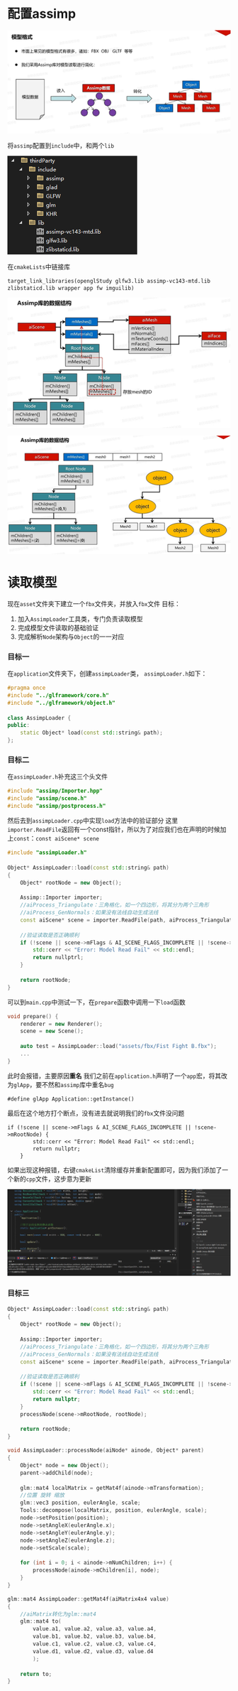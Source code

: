 # 配置assimp
![输入图片说明](/imgs/2024-12-06/uArrQBtj4eUg07jX.png)

将`assimp`配置到`include`中，和两个`lib`

![输入图片说明](/imgs/2024-12-06/jtWrN396hWeDwHop.png)

在`cmakeLists`中链接库
```
target_link_libraries(openglStudy glfw3.lib assimp-vc143-mtd.lib zlibstaticd.lib wrapper app fw imguilib)
```

![输入图片说明](/imgs/2024-12-06/8Sh1vlakzdQBfpr6.png)

![输入图片说明](/imgs/2024-12-06/XPFJuxf35bUgx3Rs.png)

# 读取模型
现在`asset`文件夹下建立一个`fbx`文件夹，并放入`fbx`文件
目标：
1. 加入`AssimpLoader`工具类，专门负责读取模型
2. 完成模型文件读取的基础验证
3. 完成解析`Node`架构与`Object`的一一对应

### 目标一
在`application`文件夹下，创建`assimpLoader`类，
`assimpLoader.h`如下：
```cpp
#pragma once
#include "../glframework/core.h"
#include "../glframework/object.h"

class AssimpLoader {
public:
	static Object* load(const std::string& path);
};
```

### 目标二
在`assimpLoader.h`补充这三个头文件
```cpp
#include "assimp/Importer.hpp"
#include "assimp/scene.h"
#include "assimp/postprocess.h"
```
然后去到`assimpLoader.cpp`中实现`load`方法中的验证部分
这里`importer.ReadFile`返回有一个const指针，所以为了对应我们也在声明的时候加上`const`：`const aiScene* scene`
```cpp
#include "assimpLoader.h"

Object* AssimpLoader::load(const std::string& path)
{
	Object* rootNode = new Object();

	Assimp::Importer importer;
	//aiProcess_Triangulate：三角格化，如一个四边形，将其分为两个三角形
	//aiProcess_GenNormals：如果没有法线自动生成法线
	const aiScene* scene = importer.ReadFile(path, aiProcess_Triangulate | aiProcess_GenNormals);

	//验证读取是否正确顺利
	if (!scene || scene->mFlags & AI_SCENE_FLAGS_INCOMPLETE || !scene->mRootNode) {
		std::cerr << "Error: Model Read Fail" << std::endl;
		return nullptrl;
	}

	return rootNode;
}

```

可以到`main.cpp`中测试一下，在`prepare`函数中调用一下`load`函数
```cpp
void prepare() {
	renderer = new Renderer();
	scene = new Scene();

	auto test = AssimpLoader::load("assets/fbx/Fist Fight B.fbx");
	...
}
```
此时会报错，主要原因**重名**
我们之前在`application.h`声明了一个`app`宏，将其改为`glApp`，要不然和`assimp`库中重名`bug`
```
#define glApp Application::getInstance()
```
最后在这个地方打个断点，没有进去就说明我们的`fbx`文件没问题
```
if (!scene || scene->mFlags & AI_SCENE_FLAGS_INCOMPLETE || !scene->mRootNode) {
		std::cerr << "Error: Model Read Fail" << std::endl;
		return nullptr;
	}
```
如果出现这种报错，右键`cmakeList`清除缓存并重新配置即可，因为我们添加了一个新的`cpp`文件，这步意为更新

![输入图片说明](/imgs/2024-12-06/GMlP7ob1LgpBTjoe.png)

### 目标三
```cpp
Object* AssimpLoader::load(const std::string& path)
{
	Object* rootNode = new Object();

	Assimp::Importer importer;
	//aiProcess_Triangulate：三角格化，如一个四边形，将其分为两个三角形
	//aiProcess_GenNormals：如果没有法线自动生成法线
	const aiScene* scene = importer.ReadFile(path, aiProcess_Triangulate | aiProcess_GenNormals);

	//验证读取是否正确顺利
	if (!scene || scene->mFlags & AI_SCENE_FLAGS_INCOMPLETE || !scene->mRootNode) {
		std::cerr << "Error: Model Read Fail" << std::endl;
		return nullptr;
	}
	processNode(scene->mRootNode, rootNode);

	return rootNode;
}
```
```cpp
void AssimpLoader::processNode(aiNode* ainode, Object* parent)
{
	Object* node = new Object();
	parent->addChild(node);

	glm::mat4 localMatrix = getMat4f(ainode->mTransformation);
	//位置 旋转 缩放
	glm::vec3 position, eulerAngle, scale;
	Tools::decompose(localMatrix, position, eulerAngle, scale);
	node->setPosition(position);
	node->setAngleX(eulerAngle.x);
	node->setAngleY(eulerAngle.y);
	node->setAngleZ(eulerAngle.z);
	node->setScale(scale);

	for (int i = 0; i < ainode->mNumChildren; i++) {
		processNode(ainode->mChildren[i], node);
	}
}
```
```cpp
glm::mat4 AssimpLoader::getMat4f(aiMatrix4x4 value)
{
	//aiMatrix转化为glm::mat4
	glm::mat4 to(
		value.a1, value.a2, value.a3, value.a4,
		value.b1, value.b2, value.b3, value.b4,
		value.c1, value.c2, value.c3, value.c4,
		value.d1, value.d2, value.d3, value.d4
		);

	return to;
}
```
<!--stackedit_data:
eyJoaXN0b3J5IjpbLTEwODQ1MzM0MDUsMzc1NTAyNTIxLC0zNj
E4MDMxNDEsMTU4MDcwNzg5LDEwNDk3OTU4MzAsNTQ1NzI5NzUx
LC0xOTYwODU4NDE3LDE2NDQ3MzEyNTgsMTQ0MzMxOTY0Nyw2ND
MwMTY5MDVdfQ==
-->